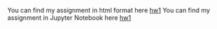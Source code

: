 You can find my assignment in html format here [hw1](Assignmnet1.html)
You can find my assignment in Jupyter Notebook here [hw1](Assignmnet1.ipyn)
